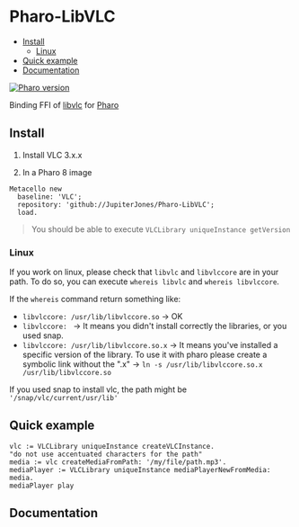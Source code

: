 # Pharo-LibVLC <!-- omit in toc -->

- [Install](#install)
  - [Linux](#linux)
- [Quick example](#quick-example)
- [Documentation](#documentation)

[![Pharo version](https://img.shields.io/badge/Pharo-8.0-%23aac9ff.svg)](https://pharo.org/download)

Binding FFI of [libvlc](https://www.videolan.org/developers/vlc/doc/doxygen/html/group__libvlc.html) for [Pharo](http://pharo.org/) 

## Install

1. Install VLC 3.x.x

2. In a Pharo 8 image

```st
Metacello new
  baseline: 'VLC';
  repository: 'github://JupiterJones/Pharo-LibVLC';
  load.
```

> You should be able to execute `VLCLibrary uniqueInstance getVersion`

### Linux

If you work on linux, please check that `libvlc` and `libvlccore` are in your path.
To do so, you can execute `whereis libvlc` and `whereis libvlccore`.

If the `whereis` command return something like:

- `libvlccore: /usr/lib/libvlccore.so` → OK
- `libvlccore: ` → It means you didn't install correctly the libraries, or you used snap.
- `libvlccore: /usr/lib/libvlccore.so.x` → It means you've installed a specific version of the library. To use it with pharo please create a symbolic link without the ".x" → `ln -s /usr/lib/libvlccore.so.x /usr/lib/libvlccore.so`

If you used snap to install vlc, the path might be ` '/snap/vlc/current/usr/lib'`


## Quick example

```st
vlc := VLCLibrary uniqueInstance createVLCInstance.
"do not use accentuated characters for the path"
media := vlc createMediaFromPath: '/my/file/path.mp3'.
mediaPlayer := VLCLibrary uniqueInstance mediaPlayerNewFromMedia: media.
mediaPlayer play
```

## Documentation
